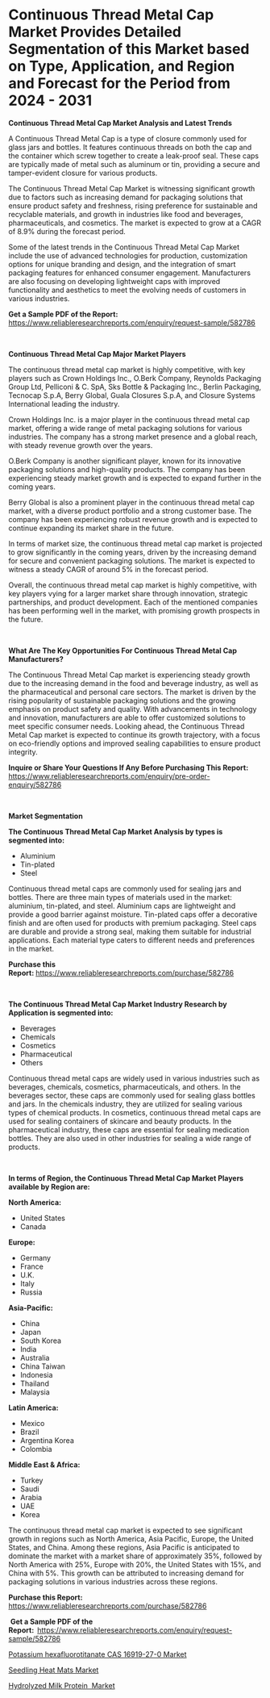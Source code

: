 <p><h1>Continuous Thread Metal Cap Market Provides Detailed Segmentation of this Market based on Type, Application, and Region and Forecast for the Period from 2024 - 2031</h1></p><p><strong>Continuous Thread Metal Cap Market Analysis and Latest Trends</strong></p>
<p><p>A Continuous Thread Metal Cap is a type of closure commonly used for glass jars and bottles. It features continuous threads on both the cap and the container which screw together to create a leak-proof seal. These caps are typically made of metal such as aluminum or tin, providing a secure and tamper-evident closure for various products.</p><p>The Continuous Thread Metal Cap Market is witnessing significant growth due to factors such as increasing demand for packaging solutions that ensure product safety and freshness, rising preference for sustainable and recyclable materials, and growth in industries like food and beverages, pharmaceuticals, and cosmetics. The market is expected to grow at a CAGR of 8.9% during the forecast period.</p><p>Some of the latest trends in the Continuous Thread Metal Cap Market include the use of advanced technologies for production, customization options for unique branding and design, and the integration of smart packaging features for enhanced consumer engagement. Manufacturers are also focusing on developing lightweight caps with improved functionality and aesthetics to meet the evolving needs of customers in various industries.</p></p>
<p><strong>Get a Sample PDF of the Report:&nbsp;</strong> <a href="https://www.reliableresearchreports.com/enquiry/request-sample/582786">https://www.reliableresearchreports.com/enquiry/request-sample/582786</a></p>
<p>&nbsp;</p>
<p><strong>Continuous Thread Metal Cap Major Market Players</strong></p>
<p><p>The continuous thread metal cap market is highly competitive, with key players such as Crown Holdings Inc., O.Berk Company, Reynolds Packaging Group Ltd, Pelliconi & C. SpA, Sks Bottle & Packaging Inc., Berlin Packaging, Tecnocap S.p.A, Berry Global, Guala Closures S.p.A, and Closure Systems International leading the industry. </p><p>Crown Holdings Inc. is a major player in the continuous thread metal cap market, offering a wide range of metal packaging solutions for various industries. The company has a strong market presence and a global reach, with steady revenue growth over the years. </p><p>O.Berk Company is another significant player, known for its innovative packaging solutions and high-quality products. The company has been experiencing steady market growth and is expected to expand further in the coming years.</p><p>Berry Global is also a prominent player in the continuous thread metal cap market, with a diverse product portfolio and a strong customer base. The company has been experiencing robust revenue growth and is expected to continue expanding its market share in the future.</p><p>In terms of market size, the continuous thread metal cap market is projected to grow significantly in the coming years, driven by the increasing demand for secure and convenient packaging solutions. The market is expected to witness a steady CAGR of around 5% in the forecast period.</p><p>Overall, the continuous thread metal cap market is highly competitive, with key players vying for a larger market share through innovation, strategic partnerships, and product development. Each of the mentioned companies has been performing well in the market, with promising growth prospects in the future.</p></p>
<p>&nbsp;</p>
<p><strong>What Are The Key Opportunities For Continuous Thread Metal Cap Manufacturers?</strong></p>
<p><p>The Continuous Thread Metal Cap market is experiencing steady growth due to the increasing demand in the food and beverage industry, as well as the pharmaceutical and personal care sectors. The market is driven by the rising popularity of sustainable packaging solutions and the growing emphasis on product safety and quality. With advancements in technology and innovation, manufacturers are able to offer customized solutions to meet specific consumer needs. Looking ahead, the Continuous Thread Metal Cap market is expected to continue its growth trajectory, with a focus on eco-friendly options and improved sealing capabilities to ensure product integrity.</p></p>
<p><strong>Inquire or Share Your Questions If Any Before Purchasing This Report:</strong> <a href="https://www.reliableresearchreports.com/enquiry/pre-order-enquiry/582786">https://www.reliableresearchreports.com/enquiry/pre-order-enquiry/582786</a></p>
<p>&nbsp;</p>
<p><strong>Market Segmentation</strong></p>
<p><strong>The Continuous Thread Metal Cap Market Analysis by types is segmented into:</strong></p>
<p><ul><li>Aluminium</li><li>Tin-plated</li><li>Steel</li></ul></p>
<p><p>Continuous thread metal caps are commonly used for sealing jars and bottles. There are three main types of materials used in the market: aluminium, tin-plated, and steel. Aluminium caps are lightweight and provide a good barrier against moisture. Tin-plated caps offer a decorative finish and are often used for products with premium packaging. Steel caps are durable and provide a strong seal, making them suitable for industrial applications. Each material type caters to different needs and preferences in the market.</p></p>
<p><strong>Purchase this Report:&nbsp;</strong><a href="https://www.reliableresearchreports.com/purchase/582786">https://www.reliableresearchreports.com/purchase/582786</a></p>
<p>&nbsp;</p>
<p><strong>The Continuous Thread Metal Cap Market Industry Research by Application is segmented into:</strong></p>
<p><ul><li>Beverages</li><li>Chemicals</li><li>Cosmetics</li><li>Pharmaceutical</li><li>Others</li></ul></p>
<p><p>Continuous thread metal caps are widely used in various industries such as beverages, chemicals, cosmetics, pharmaceuticals, and others. In the beverages sector, these caps are commonly used for sealing glass bottles and jars. In the chemicals industry, they are utilized for sealing various types of chemical products. In cosmetics, continuous thread metal caps are used for sealing containers of skincare and beauty products. In the pharmaceutical industry, these caps are essential for sealing medication bottles. They are also used in other industries for sealing a wide range of products.</p></p>
<p>&nbsp;</p>
<p><strong>In terms of Region, the Continuous Thread Metal Cap Market Players available by Region are:</strong></p>
<p>
    <p> <strong> North America: </strong>
        <ul>
            <li>United States</li>
            <li>Canada</li>
        </ul>
        </p> 
    <p> <strong> Europe: </strong>
        <ul>
            <li>Germany</li>
            <li>France</li>
            <li>U.K.</li>
            <li>Italy</li>
            <li>Russia</li>
        </ul>
        </p> 
    <p> <strong> Asia-Pacific: </strong>
        <ul>
            <li>China</li>
            <li>Japan</li>
            <li>South Korea</li>
            <li>India</li>
            <li>Australia</li>
            <li>China Taiwan</li>
            <li>Indonesia</li>
            <li>Thailand</li>
            <li>Malaysia</li>
        </ul>
        </p> 
    <p> <strong> Latin America: </strong>
        <ul>
            <li>Mexico</li>
            <li>Brazil</li>
            <li>Argentina Korea</li>
            <li>Colombia</li>
        </ul>
        </p> 
    <p> <strong> Middle East & Africa: </strong>
        <ul>
            <li>Turkey</li>
            <li>Saudi</li>
            <li>Arabia</li>
            <li>UAE</li>
            <li>Korea</li>
        </ul>
    </p>
    </p>
<p><p>The continuous thread metal cap market is expected to see significant growth in regions such as North America, Asia Pacific, Europe, the United States, and China. Among these regions, Asia Pacific is anticipated to dominate the market with a market share of approximately 35%, followed by North America with 25%, Europe with 20%, the United States with 15%, and China with 5%. This growth can be attributed to increasing demand for packaging solutions in various industries across these regions.</p></p>
<p><strong>Purchase this Report: </strong><a href="https://www.reliableresearchreports.com/purchase/582786">https://www.reliableresearchreports.com/purchase/582786</a></p>
<p>&nbsp;<strong>Get a Sample PDF of the Report:&nbsp;&nbsp;</strong><a href="https://www.reliableresearchreports.com/enquiry/request-sample/582786">https://www.reliableresearchreports.com/enquiry/request-sample/582786</a></p>
<p><strong></strong></p>
<p><p><a href="https://github.com/peachesmcdowel1/Market-Research-Report-List-1/blob/main/potassium-hexafluorotitanate-cas-16919-27-0-market.md">Potassium hexafluorotitanate CAS 16919-27-0 Market</a></p><p><a href="https://github.com/redneck06/Market-Research-Report-List-2/blob/main/seedling-heat-mats-market.md">Seedling Heat Mats Market</a></p><p><a href="https://github.com/nicoletavirag/Market-Research-Report-List-2/blob/main/hydrolyzed-milk-protein-market.md">Hydrolyzed Milk Protein  Market</a></p></p>